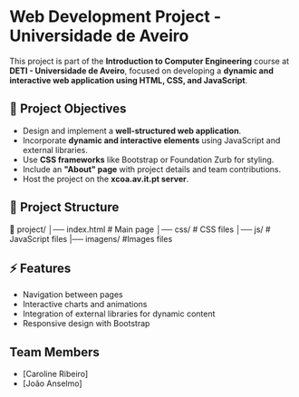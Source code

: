 # Web Development Project - Universidade de Aveiro  

This project is part of the **Introduction to Computer Engineering** course at **DETI - Universidade de Aveiro**, focused on developing a **dynamic and interactive web application using HTML, CSS, and JavaScript**.  

## 🎯 Project Objectives  
- Design and implement a **well-structured web application**.  
- Incorporate **dynamic and interactive elements** using JavaScript and external libraries.  
- Use **CSS frameworks** like Bootstrap or Foundation Zurb for styling.  
- Include an **"About" page** with project details and team contributions.  
- Host the project on the **xcoa.av.it.pt server**.  

## 📂 Project Structure  
📂 project/ │── index.html # Main page
│── css/ # CSS files
│── js/ # JavaScript files
|── imagens/ #Images files


## ⚡ Features  
- Navigation between pages  
- Interactive charts and animations  
- Integration of external libraries for dynamic content  
- Responsive design with Bootstrap  

## Team Members
- [Caroline Ribeiro]
- [João Anselmo]
